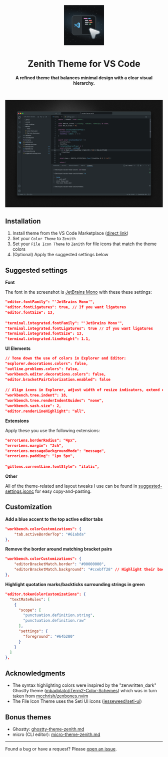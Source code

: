 <div align="center">
  <img src="icon.png" alt="Zenith Icon" width="128">
  <h1>Zenith Theme for VS Code</h1>
  <p><strong>A refined theme that balances minimal design with a clear visual hierarchy.</strong></p>
  <br>
</div>

![Zenith Screenshot](screenshot.png)

## Installation

1. Install theme from the VS Code Marketplace ([direct link](https://marketplace.visualstudio.com/items?itemName=britown.vscode-theme-zenith))
2. Set your `Color Theme` to `Zenith`
3. Set your `File Icon Theme` to `Zenith` for file icons that match the theme colors
4. (Optional) Apply the suggested settings below

## Suggested settings

**Font**

The font in the screenshot is [JetBrains Mono](https://www.jetbrains.com/lp/mono/) with these these settings:

```json
"editor.fontFamily": "'JetBrains Mono'",
"editor.fontLigatures": true, // If you want ligatures
"editor.fontSize": 13,

"terminal.integrated.fontFamily": "'JetBrains Mono'",
"terminal.integrated.fontLigatures": true // If you want ligatures
"terminal.integrated.fontSize": 13,
"terminal.integrated.lineHeight": 1.1,
```

**UI Elements**

```json
// Tone down the use of colors in Explorer and Editor:
"explorer.decorations.colors": false,
"outline.problems.colors": false,
"workbench.editor.decorations.colors": false,
"editor.bracketPairColorization.enabled": false

// Align icons in Explorer, adjust width of resize indicators, extend editor line highlight into gutter
"workbench.tree.indent": 18,
"workbench.tree.renderIndentGuides": "none",
"workbench.sash.size": 2,
"editor.renderLineHighlight": "all",
```

**Extensions**

Apply these you use the following extensions:

```json
"errorLens.borderRadius": "4px",
"errorLens.margin": "2ch",
"errorLens.messageBackgroundMode": "message",
"errorLens.padding": "1px 5px",

"gitlens.currentLine.fontStyle": "italic",
```

**Other**

All of the theme-related and layout tweaks I use can be found in [suggested-settings.jsonc](https://github.com/bkuzmanoski/vscode-theme-zenith/blob/main/suggested-settings.jsonc) for easy copy-and-pasting.

## Customization

**Add a blue accent to the top active editor tabs**

```json
"workbench.colorCustomizations": {
    "tab.activeBorderTop": "#61abda"
},
```

**Remove the border around matching bracket pairs**

```json
"workbench.colorCustomizations": {
    "editorBracketMatch.border": "#00000000",
    "editorBracketMatch.background": "#ccebff28" // Highlight their background color instead
},
```

**Highlight quotation marks/backticks surrounding strings in green**

```json
"editor.tokenColorCustomizations": {
  "textMateRules": [
    {
      "scope": [
        "punctuation.definition.string",
        "punctuation.definition.raw"
      ],
      "settings": {
        "foreground": "#64b280"
      }
    }
  ]
},
```

## Acknowledgments

- The syntax highlighting colors were inspired by the "zenwritten_dark" Ghostty theme ([mbadolato/iTerm2-Color-Schemes](https://github.com/mbadolato/iTerm2-Color-Schemes)) which was in turn taken from [mcchrish/zenbones.nvim](https://github.com/mcchrish/zenbones.nvim)
- The File Icon Theme uses the Seti UI icons ([jesseweed/seti-ui](https://github.com/jesseweed/seti-ui))

## Bonus themes

- Ghostty: [ghostty-theme-zenith.md](https://gist.github.com/bkuzmanoski/b0b310a77a8e9b9891f84af2712ad87b)
- micro (CLI editor): [micro-theme-zenith.md](https://gist.github.com/bkuzmanoski/592c0cd8ba082e842e65630c44290ae7)

---

Found a bug or have a request? Please [open an issue](https://github.com/bkuzmanoski/vscode-theme-zenith/issues).
